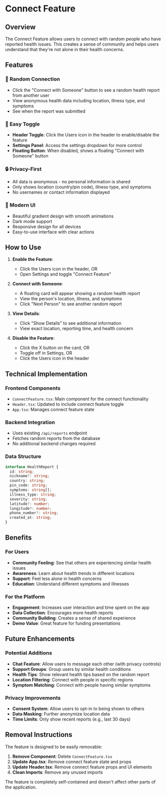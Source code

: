 # Connect Feature

## Overview
The Connect Feature allows users to connect with random people who have reported health issues. This creates a sense of community and helps users understand that they're not alone in their health concerns.

## Features

### 🔗 Random Connection
- Click the "Connect with Someone" button to see a random health report from another user
- View anonymous health data including location, illness type, and symptoms
- See when the report was submitted

### 🎯 Easy Toggle
- **Header Toggle**: Click the Users icon in the header to enable/disable the feature
- **Settings Panel**: Access the settings dropdown for more control
- **Floating Button**: When disabled, shows a floating "Connect with Someone" button

### 🔒 Privacy-First
- All data is anonymous - no personal information is shared
- Only shows location (country/pin code), illness type, and symptoms
- No usernames or contact information displayed

### 🎨 Modern UI
- Beautiful gradient design with smooth animations
- Dark mode support
- Responsive design for all devices
- Easy-to-use interface with clear actions

## How to Use

1. **Enable the Feature**:
   - Click the Users icon in the header, OR
   - Open Settings and toggle "Connect Feature"

2. **Connect with Someone**:
   - A floating card will appear showing a random health report
   - View the person's location, illness, and symptoms
   - Click "Next Person" to see another random report

3. **View Details**:
   - Click "Show Details" to see additional information
   - View exact location, reporting time, and health concern

4. **Disable the Feature**:
   - Click the X button on the card, OR
   - Toggle off in Settings, OR
   - Click the Users icon in the header

## Technical Implementation

### Frontend Components
- `ConnectFeature.tsx`: Main component for the connect functionality
- `Header.tsx`: Updated to include connect feature toggle
- `App.tsx`: Manages connect feature state

### Backend Integration
- Uses existing `/api/reports` endpoint
- Fetches random reports from the database
- No additional backend changes required

### Data Structure
```typescript
interface HealthReport {
  id: string;
  nickname?: string;
  country: string;
  pin_code: string;
  symptoms: string[];
  illness_type: string;
  severity: string;
  latitude?: number;
  longitude?: number;
  phone_number?: string;
  created_at: string;
}
```

## Benefits

### For Users
- **Community Feeling**: See that others are experiencing similar health issues
- **Awareness**: Learn about health trends in different locations
- **Support**: Feel less alone in health concerns
- **Education**: Understand different symptoms and illnesses

### For the Platform
- **Engagement**: Increases user interaction and time spent on the app
- **Data Collection**: Encourages more health reports
- **Community Building**: Creates a sense of shared experience
- **Demo Value**: Great feature for funding presentations

## Future Enhancements

### Potential Additions
- **Chat Feature**: Allow users to message each other (with privacy controls)
- **Support Groups**: Group users by similar health conditions
- **Health Tips**: Show relevant health tips based on the random report
- **Location Filtering**: Connect with people in specific regions
- **Symptom Matching**: Connect with people having similar symptoms

### Privacy Improvements
- **Consent System**: Allow users to opt-in to being shown to others
- **Data Masking**: Further anonymize location data
- **Time Limits**: Only show recent reports (e.g., last 30 days)

## Removal Instructions

The feature is designed to be easily removable:

1. **Remove Component**: Delete `ConnectFeature.tsx`
2. **Update App.tsx**: Remove connect feature state and props
3. **Update Header.tsx**: Remove connect feature props and UI elements
4. **Clean Imports**: Remove any unused imports

The feature is completely self-contained and doesn't affect other parts of the application. 